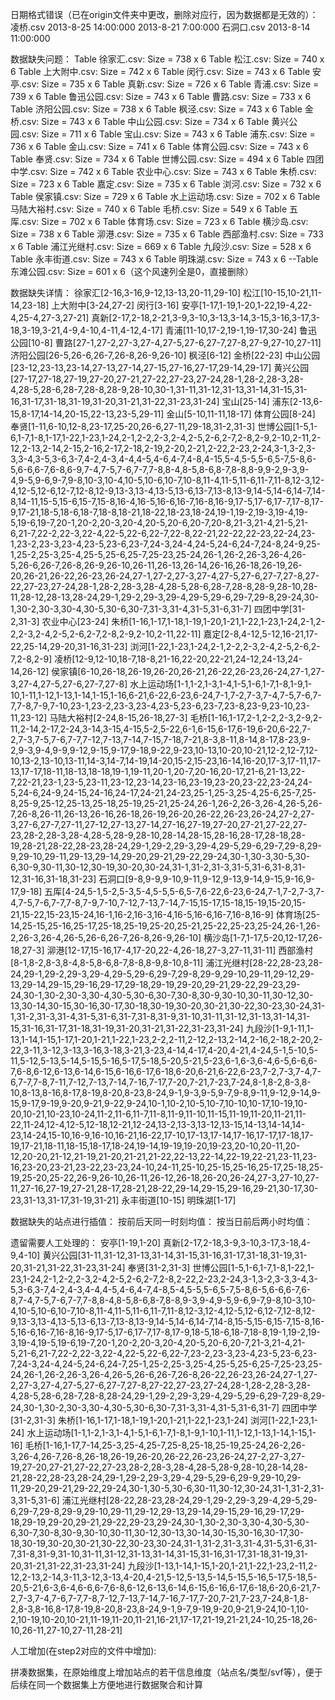 日期格式错误（已在origin文件夹中更改，删除对应行，因为数据都是无效的）：
    凌桥.csv
        2013-8-25 14:00:000
        2013-8-21 7:00:000
    石洞口.csv
        2013-8-14 11:00:000

数据缺失问题：
    Table 徐家汇.csv: Size = 738 x 6
    Table 松江.csv: Size = 740 x 6
    Table 上大附中.csv: Size = 742 x 6
    Table 闵行.csv: Size = 743 x 6
    Table 安亭.csv: Size = 735 x 6
    Table 真新.csv: Size = 726 x 6
    Table 青浦.csv: Size = 739 x 6
    Table 鲁迅公园.csv: Size = 743 x 6
    Table 曹路.csv: Size = 733 x 6
    Table 济阳公园.csv: Size = 738 x 6
    Table 枫泾.csv: Size = 743 x 6
    Table 金桥.csv: Size = 743 x 6
    Table 中山公园.csv: Size = 734 x 6
    Table 黄兴公园.csv: Size = 711 x 6
    Table 宝山.csv: Size = 743 x 6
    Table 浦东.csv: Size = 736 x 6
    Table 金山.csv: Size = 741 x 6
    Table 体育公园.csv: Size = 743 x 6
    Table 奉贤.csv: Size = 734 x 6
    Table 世博公园.csv: Size = 494 x 6
    Table 四团中学.csv: Size = 742 x 6
    Table 农业中心.csv: Size = 743 x 6
    Table 朱桥.csv: Size = 723 x 6
    Table 嘉定.csv: Size = 735 x 6
    Table 浏河.csv: Size = 732 x 6
    Table 侯家镇.csv: Size = 729 x 6
    Table 水上运动场.csv: Size = 702 x 6
    Table 马陆大裕村.csv: Size = 740 x 6
    Table 毛桥.csv: Size = 549 x 6
    Table 五厍.csv: Size = 702 x 6
    Table 体育场.csv: Size = 723 x 6
    Table 横沙岛.csv: Size = 738 x 6
    Table 泖港.csv: Size = 735 x 6
    Table 西部渔村.csv: Size = 733 x 6
    Table 浦江光继村.csv: Size = 669 x 6
    Table 九段沙.csv: Size = 528 x 6
    Table 永丰街道.csv: Size = 743 x 6
    Table 明珠湖.csv: Size = 743 x 6
    --Table 东滩公园.csv: Size = 601 x 6（这个风速列全是0，直接删除）
    
数据缺失详情：
    徐家汇[2-16,3-16,9-12,13-13,20-11,29-10]
    松江[10-15,10-21,11-14,23-18]
    上大附中[3-24,27-2]
    闵行[3-16]
    安亭[1-17,1-19,1-20,1-22,19-4,22-4,25-4,27-3,27-21]
    真新[2-17,2-18,2-21,3-9,3-10,3-13,3-14,3-15,3-16,3-17,3-18,3-19,3-21,4-9,4-10,4-11,4-12,4-17]
    青浦[11-10,17-2,19-1,19-17,30-24]
    鲁迅公园[10-8]
    曹路[27-1,27-2,27-3,27-4,27-5,27-6,27-7,27-8,27-9,27-10,27-11]
    济阳公园[26-5,26-6,26-7,26-8,26-9,26-10]
    枫泾[6-12]
    金桥[22-23]
    中山公园[23-12,23-13,23-14,27-13,27-14,27-15,27-16,27-17,29-14,29-17]
    黄兴公园[27-17,27-18,27-19,27-20,27-21,27-22,27-23,27-24,28-1,28-2,28-3,28-4,28-5,28-6,28-7,28-8,28-9,28-10,30-1,31-11,31-12,31-13,31-14,31-15,31-16,31-17,31-18,31-19,31-20,31-21,31-22,31-23,31-24]
    宝山[25-14]
    浦东[2-13,6-15,8-17,14-14,20-15,22-13,23-5,29-11]
    金山[5-10,11-11,18-17]
    体育公园[8-24]
    奉贤[1-11,6-10,12-8,23-17,25-20,26-6,27-11,29-18,31-2,31-3]
    世博公园[1-5,1-6,1-7,1-8,1-17,1-22,1-23,1-24,2-1,2-2,2-3,2-4,2-5,2-6,2-7,2-8,2-9,2-10,2-11,2-12,2-13,2-14,2-15,2-16,2-17,2-18,2-19,2-20,2-21,2-22,2-23,2-24,3-1,3-2,3-3,3-4,3-5,3-6,3-7,4-2,4-3,4-4,4-5,4-6,4-7,4-8,4-15,5-4,5-5,5-6,5-7,5-8,6-5,6-6,6-7,6-8,6-9,7-4,7-5,7-6,7-7,7-8,8-4,8-5,8-6,8-7,8-8,8-9,9-2,9-3,9-4,9-5,9-6,9-7,9-8,10-3,10-4,10-5,10-6,10-7,10-8,11-4,11-5,11-6,11-7,11-8,12-3,12-4,12-5,12-6,12-7,12-8,12-9,13-3,13-4,13-5,13-6,13-7,13-8,13-9,14-5,14-6,14-7,14-8,14-11,15-5,15-6,15-7,15-8,16-4,16-5,16-6,16-7,16-8,16-9,17-5,17-6,17-7,17-8,17-9,17-21,18-5,18-6,18-7,18-8,18-21,18-22,18-23,18-24,19-1,19-2,19-3,19-4,19-5,19-6,19-7,20-1,20-2,20-3,20-4,20-5,20-6,20-7,20-8,21-3,21-4,21-5,21-6,21-7,22-2,22-3,22-4,22-5,22-6,22-7,22-8,22-21,22-22,22-23,22-24,23-1,23-2,23-3,23-4,23-5,23-6,23-7,24-3,24-4,24-5,24-6,24-7,24-8,24-9,25-1,25-2,25-3,25-4,25-5,25-6,25-7,25-23,25-24,26-1,26-2,26-3,26-4,26-5,26-6,26-7,26-8,26-9,26-10,26-11,26-13,26-14,26-16,26-18,26-19,26-20,26-21,26-22,26-23,26-24,27-1,27-2,27-3,27-4,27-5,27-6,27-7,27-8,27-22,27-23,27-24,28-1,28-2,28-3,28-4,28-5,28-6,28-7,28-8,28-9,28-10,28-11,28-12,28-13,28-24,29-1,29-2,29-3,29-4,29-5,29-6,29-7,29-8,29-24,30-1,30-2,30-3,30-4,30-5,30-6,30-7,31-3,31-4,31-5,31-6,31-7]
    四团中学[31-2,31-3]
    农业中心[23-24]
    朱桥[1-16,1-17,1-18,1-19,1-20,1-21,1-22,1-23,1-24,2-1,2-2,2-3,2-4,2-5,2-6,2-7,2-8,2-9,2-10,2-11,22-11]
    嘉定[2-8,4-12,5-12,16-21,17-22,25-14,29-20,31-16,31-23]
    浏河[1-22,1-23,1-24,2-1,2-2,2-3,2-4,2-5,2-6,2-7,2-8,2-9]
    凌桥[12-9,12-10,18-7,18-8,21-16,22-20,22-21,24-12,24-13,24-14,26-12]
    侯家镇[6-10,26-18,26-19,26-20,26-21,26-22,26-23,26-24,27-1,27-3,27-4,27-5,27-6,27-7,27-8]
    水上运动场[1-1,1-2,1-3,1-4,1-5,1-6,1-7,1-8,1-9,1-10,1-11,1-12,1-13,1-14,1-15,1-16,6-21,6-22,6-23,6-24,7-1,7-2,7-3,7-4,7-5,7-6,7-7,7-8,7-9,7-10,23-1,23-2,23-3,23-4,23-5,23-6,23-7,23-8,23-9,23-10,23-11,23-12]
    马陆大裕村[2-24,8-15,26-18,27-3]
    毛桥[1-16,1-17,2-1,2-2,2-3,2-9,2-11,2-14,2-17,2-24,3-14,3-15,4-15,5-2,5-22,6-1,6-15,6-17,6-19,6-20,6-22,7-2,7-3,7-5,7-6,7-7,7-12,7-13,7-14,7-15,7-18,7-21,8-3,8-11,8-14,8-17,8-23,9-2,9-3,9-4,9-9,9-12,9-15,9-17,9-18,9-22,9-23,10-13,10-20,10-21,12-2,12-7,12-10,13-2,13-10,13-11,14-3,14-7,14-19,14-20,15-2,15-23,16-14,16-20,17-3,17-11,17-13,17-17,18-11,18-13,18-18,19-1,19-11,20-1,20-7,20-16,20-17,21-6,21-13,22-7,22-21,23-1,23-5,23-11,23-12,23-14,23-16,23-19,23-20,23-22,23-24,24-5,24-6,24-9,24-15,24-16,24-17,24-21,24-23,25-1,25-3,25-4,25-6,25-7,25-8,25-9,25-12,25-13,25-18,25-19,25-21,25-24,26-1,26-2,26-3,26-4,26-5,26-7,26-8,26-11,26-13,26-16,26-18,26-19,26-20,26-22,26-23,26-24,27-2,27-3,27-6,27-7,27-11,27-12,27-13,27-14,27-16,27-19,27-20,27-21,27-22,27-23,28-2,28-3,28-4,28-5,28-9,28-10,28-14,28-15,28-16,28-17,28-18,28-19,28-21,28-22,28-23,28-24,29-1,29-2,29-3,29-4,29-5,29-6,29-7,29-8,29-9,29-10,29-11,29-13,29-14,29-20,29-21,29-22,29-24,30-1,30-3,30-5,30-6,30-9,30-11,30-12,30-19,30-20,30-24,31-1,31-2,31-3,31-5,31-6,31-8,31-12,31-16,31-18,31-23]
    石洞口[9-8,9-9,9-10,9-11,9-12,9-13,9-14,9-15,9-16,9-17,9-18]
    五厍[4-24,5-1,5-2,5-3,5-4,5-5,5-6,5-7,6-22,6-23,6-24,7-1,7-2,7-3,7-4,7-5,7-6,7-7,7-8,7-9,7-10,7-12,7-13,7-14,7-15,15-17,15-18,15-19,15-20,15-21,15-22,15-23,15-24,16-1,16-2,16-3,16-4,16-5,16-6,16-7,16-8,16-9]
    体育场[25-14,25-15,25-16,25-17,25-18,25-19,25-20,25-21,25-22,25-23,25-24,26-1,26-2,26-3,26-4,26-5,26-6,26-7,26-8,26-9,26-10]
    横沙岛[1-7,1-17,5-20,12-17,26-18,27-3]
    泖港[12-17,15-16,17-4,17-20,22-4,26-18,27-3,27-11,31-11]
    西部渔村[8-1,8-2,8-3,8-4,8-5,8-6,8-7,8-8,8-9,8-10,8-11]
    浦江光继村[28-22,28-23,28-24,29-1,29-2,29-3,29-4,29-5,29-6,29-7,29-8,29-9,29-10,29-11,29-12,29-13,29-14,29-15,29-16,29-17,29-18,29-19,29-20,29-21,29-22,29-23,29-24,30-1,30-2,30-3,30-4,30-5,30-6,30-7,30-8,30-9,30-10,30-11,30-12,30-13,30-14,30-15,30-16,30-17,30-18,30-19,30-20,30-21,30-22,30-23,30-24,31-1,31-2,31-3,31-4,31-5,31-6,31-7,31-8,31-9,31-10,31-11,31-12,31-13,31-14,31-15,31-16,31-17,31-18,31-19,31-20,31-21,31-22,31-23,31-24]
    九段沙[1-9,1-11,1-13,1-14,1-15,1-17,1-20,1-21,1-22,1-23,2-2,2-11,2-12,2-13,2-14,2-16,2-18,2-20,2-22,3-11,3-12,3-13,3-16,3-18,3-21,3-23,4-14,4-17,4-20,4-21,4-24,5-1,5-10,5-11,5-12,5-13,5-14,5-15,5-16,5-17,5-18,5-20,5-21,5-23,6-1,6-3,6-4,6-5,6-6,6-7,6-8,6-12,6-13,6-14,6-15,6-16,6-17,6-18,6-20,6-21,6-22,6-23,7-2,7-3,7-4,7-6,7-7,7-8,7-11,7-12,7-13,7-14,7-16,7-17,7-20,7-21,7-23,7-24,8-1,8-2,8-3,8-10,8-13,8-16,8-17,8-19,8-20,8-23,8-24,9-1,9-3,9-5,9-7,9-8,9-11,9-12,9-14,9-15,9-17,9-19,9-20,9-21,9-22,9-24,10-1,10-2,10-5,10-7,10-10,10-17,10-19,10-20,10-21,10-23,10-24,11-2,11-6,11-7,11-8,11-9,11-10,11-15,11-19,11-20,11-21,11-22,11-24,12-4,12-5,12-18,12-21,12-24,13-2,13-3,13-12,13-15,14-13,14-14,14-23,14-24,15-10,16-9,16-10,16-21,16-22,17-10,17-13,17-14,17-16,17-17,17-18,17-19,17-21,18-11,18-15,18-17,18-24,19-14,19-19,19-20,19-23,20-10,20-11,20-12,20-20,21-12,21-19,21-20,21-21,21-22,22-13,22-14,22-19,22-21,23-11,23-16,23-20,23-21,23-22,23-23,24-10,24-11,25-10,25-15,25-16,25-17,25-18,25-19,25-20,25-22,26-9,26-10,26-11,26-12,26-18,26-20,26-24,27-3,27-10,27-11,27-16,27-19,27-21,28-17,28-21,28-22,29-14,29-15,29-16,29-21,30-17,30-23,31-13,31-17,31-19,31-21]
    永丰街道[10-15]
    明珠湖[1-17]
    
数据缺失的站点进行插值：
    按前后天同一时刻均值：
    按当日前后两小时均值：

遗留需要人工处理的：
    安亭[1-19,1-20]
        真新[2-17,2-18,3-9,3-10,3-17,3-18,4-9,4-10]
        黄兴公园[31-11,31-12,31-13,31-14,31-15,31-16,31-17,31-18,31-19,31-20,31-21,31-22,31-23,31-24]
    奉贤[31-2,31-3]
        世博公园[1-5,1-6,1-7,1-8,1-22,1-23,1-24,2-1,2-2,2-3,2-4,2-5,2-6,2-7,2-8,2-22,2-23,2-24,3-1,3-2,3-3,3-4,3-5,3-6,3-7,4-2,4-3,4-4,4-5,4-6,4-7,4-8,5-4,5-5,5-6,5-7,5-8,6-5,6-6,6-7,6-8,7-4,7-5,7-6,7-7,7-8,8-4,8-5,8-6,8-7,8-8,9-3,9-4,9-5,9-6,9-7,9-8,10-3,10-4,10-5,10-6,10-7,10-8,11-4,11-5,11-6,11-7,11-8,12-3,12-4,12-5,12-6,12-7,12-8,12-9,13-3,13-4,13-5,13-6,13-7,13-8,13-9,14-5,14-6,14-7,14-8,15-5,15-6,15-7,15-8,16-5,16-6,16-7,16-8,16-9,17-5,17-6,17-7,17-8,17-9,18-5,18-6,18-7,18-8,19-1,19-2,19-3,19-4,19-5,19-6,19-7,20-1,20-2,20-3,20-4,20-5,20-6,20-7,21-3,21-4,21-5,21-6,21-7,22-2,22-3,22-4,22-5,22-6,22-7,23-2,23-3,23-4,23-5,23-6,23-7,24-3,24-4,24-5,24-6,24-7,25-1,25-2,25-3,25-4,25-5,25-6,25-7,25-23,25-24,26-1,26-2,26-3,26-4,26-5,26-6,26-7,26-8,26-22,26-23,26-24,27-1,27-2,27-3,27-4,27-5,27-6,27-7,27-8,27-22,27-23,27-24,28-1,28-2,28-3,28-4,28-5,28-6,28-7,28-8,28-24,29-1,29-2,29-3,29-4,29-5,29-6,29-7,29-8,29-24,30-1,30-2,30-3,30-4,30-5,30-6,30-7,31-3,31-4,31-5,31-6,31-7]
    四团中学[31-2,31-3]
        朱桥[1-16,1-17,1-18,1-19,1-20,1-21,1-22,1-23,1-24]
    浏河[1-22,1-23,1-24]
        水上运动场[1-1,1-2,1-3,1-4,1-5,1-6,1-7,1-8,1-9,1-10,1-11,1-12,1-13,1-14,1-15,1-16]
        毛桥[1-16,1-17,7-14,25-3,25-4,25-7,25-8,25-18,25-19,25-24,26-2,26-3,26-4,26-7,26-8,26-18,26-19,26-20,26-22,26-23,26-24,27-2,27-3,27-19,27-20,27-21,27-22,27-23,28-2,28-3,28-4,28-5,28-9,28-10,28-14,28-21,28-22,28-23,28-24,29-1,29-2,29-3,29-4,29-5,29-6,29-9,29-10,29-11,29-20,29-21,29-22,29-24,30-1,30-5,30-6,30-11,30-12,30-24,31-1,31-2,31-3,31-5,31-6]
        浦江光继村[28-22,28-23,28-24,29-1,29-2,29-3,29-4,29-5,29-6,29-7,29-8,29-9,29-10,29-11,29-12,29-13,29-14,29-15,29-16,29-17,29-18,29-19,29-20,29-21,29-22,29-23,29-24,30-1,30-2,30-3,30-4,30-5,30-6,30-7,30-8,30-9,30-10,30-11,30-12,30-13,30-14,30-15,30-16,30-17,30-18,30-19,30-20,30-21,30-22,30-23,30-24,31-1,31-2,31-3,31-4,31-5,31-6,31-7,31-8,31-9,31-10,31-11,31-12,31-13,31-14,31-15,31-16,31-17,31-18,31-19,31-20,31-21,31-22,31-23,31-24]
        九段沙[1-13,1-14,1-15,1-20,1-21,1-22,1-23,2-11,2-12,2-13,2-14,3-11,3-12,3-13,4-20,4-21,5-12,5-13,5-14,5-15,5-16,5-17,5-18,5-20,5-21,6-3,6-4,6-6,6-7,6-8,6-12,6-13,6-14,6-15,6-16,6-17,6-18,6-20,6-21,7-2,7-3,7-4,7-6,7-7,7-8,7-12,7-13,7-14,7-16,7-17,7-20,7-21,7-23,7-24,8-1,8-2,8-3,8-16,8-17,8-19,8-20,8-23,8-24,9-1,9-7,9-19,9-20,9-21,9-24,10-1,10-2,10-19,10-20,10-21,11-19,11-20,11-21,16-21,17-17,21-19,21-21,24-10,25-18,26-10,26-11,27-10,27-11,28-21]     

人工增加(在step2对应的文件中增加):

拼凑数据集，在原始维度上增加站点的若干信息维度（站点名/类型/svf等），便于后续在同一个数据集上方便地进行数据聚合和计算